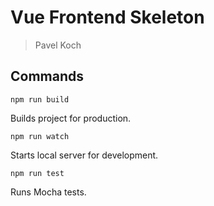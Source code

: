 # Vue Frontend Skeleton
> Pavel Koch

## Commands
`npm run build`

Builds project for production.

`npm run watch`

Starts local server for development.

`npm run test`

Runs Mocha tests.
